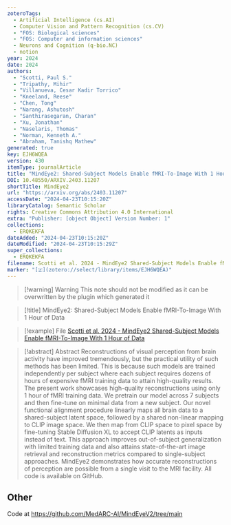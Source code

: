 ```yaml
---
zoteroTags:
  - Artificial Intelligence (cs.AI)
  - Computer Vision and Pattern Recognition (cs.CV)
  - "FOS: Biological sciences"
  - "FOS: Computer and information sciences"
  - Neurons and Cognition (q-bio.NC)
  - notion
year: 2024
date: 2024
authors:
  - "Scotti, Paul S."
  - "Tripathy, Mihir"
  - "Villanueva, Cesar Kadir Torrico"
  - "Kneeland, Reese"
  - "Chen, Tong"
  - "Narang, Ashutosh"
  - "Santhirasegaran, Charan"
  - "Xu, Jonathan"
  - "Naselaris, Thomas"
  - "Norman, Kenneth A."
  - "Abraham, Tanishq Mathew"
generated: true
key: EJH6WQEA
version: 430
itemType: journalArticle
title: "MindEye2: Shared-Subject Models Enable fMRI-To-Image With 1 Hour of Data"
DOI: 10.48550/ARXIV.2403.11207
shortTitle: MindEye2
url: "https://arxiv.org/abs/2403.11207"
accessDate: "2024-04-23T10:15:20Z"
libraryCatalog: Semantic Scholar
rights: Creative Commons Attribution 4.0 International
extra: "Publisher: [object Object] Version Number: 1"
collections:
  - ERQKEKFA
dateAdded: "2024-04-23T10:15:20Z"
dateModified: "2024-04-23T10:15:29Z"
super_collections:
  - ERQKEKFA
filename: Scotti et al. 2024 - MindEye2 Shared-Subject Models Enable fMRI-To-Image With 1 Hour of Data
marker: "[🇿](zotero://select/library/items/EJH6WQEA)"
---
```


>[!warning] Warning
> This note should not be modified as it can be overwritten by the plugin which generated it

> [!title] MindEye2: Shared-Subject Models Enable fMRI-To-Image With 1 Hour of Data

> [!example] File
> [Scotti et al. 2024 - MindEye2 Shared-Subject Models Enable fMRI-To-Image With 1 Hour of Data](Scotti%20et%20al.%202024%20-%20MindEye2%20Shared-Subject%20Models%20Enable%20fMRI-To-Image%20With%201%20Hour%20of%20Data.pdf)

> [!abstract] Abstract
> Reconstructions of visual perception from brain activity have improved tremendously, but the practical utility of such methods has been limited. This is because such models are trained independently per subject where each subject requires dozens of hours of expensive fMRI training data to attain high-quality results. The present work showcases high-quality reconstructions using only 1 hour of fMRI training data. We pretrain our model across 7 subjects and then fine-tune on minimal data from a new subject. Our novel functional alignment procedure linearly maps all brain data to a shared-subject latent space, followed by a shared non-linear mapping to CLIP image space. We then map from CLIP space to pixel space by fine-tuning Stable Diffusion XL to accept CLIP latents as inputs instead of text. This approach improves out-of-subject generalization with limited training data and also attains state-of-the-art image retrieval and reconstruction metrics compared to single-subject approaches. MindEye2 demonstrates how accurate reconstructions of perception are possible from a single visit to the MRI facility. All code is available on GitHub.

## Other

Code at https://github.com/MedARC-AI/MindEyeV2/tree/main

